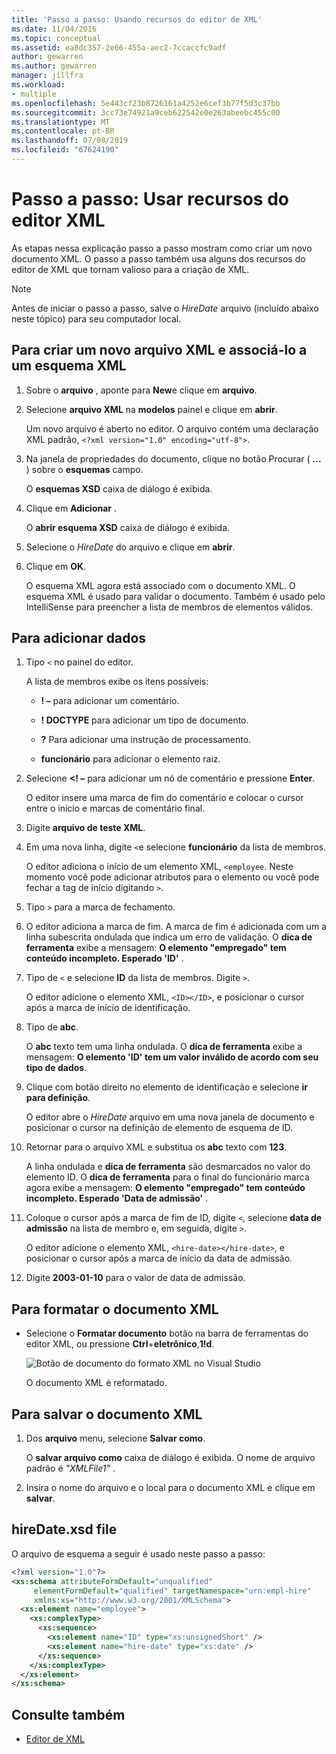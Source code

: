 ```yaml
---
title: 'Passo a passo: Usando recursos do editor de XML'
ms.date: 11/04/2016
ms.topic: conceptual
ms.assetid: ea8dc357-2e66-455a-aec2-7ccaccfc9adf
author: gewarren
ms.author: gewarren
manager: jillfra
ms.workload:
- multiple
ms.openlocfilehash: 5e443cf23b8726161a4252e6cef3b77f5d3c37bb
ms.sourcegitcommit: 3cc73e74921a9ceb622542e0e263abeebc455c00
ms.translationtype: MT
ms.contentlocale: pt-BR
ms.lasthandoff: 07/08/2019
ms.locfileid: "67624190"
---
```

# <a name="walkthrough-use-xml-editor-features"></a>Passo a passo: Usar recursos do editor XML

As etapas nessa explicação passo a passo mostram como criar um novo documento XML. O passo a passo também usa alguns dos recursos do editor de XML que tornam valioso para a criação de XML.

> [!NOTE]
> Antes de iniciar o passo a passo, salve o *HireDate* arquivo (incluído abaixo neste tópico) para seu computador local.

## <a name="to-create-a-new-xml-file-and-associate-it-with-an-xml-schema"></a>Para criar um novo arquivo XML e associá-lo a um esquema XML

1. Sobre o **arquivo** , aponte para **New**e clique em **arquivo**.

2. Selecione **arquivo XML** na **modelos** painel e clique em **abrir**.

     Um novo arquivo é aberto no editor. O arquivo contém uma declaração XML padrão, `<?xml version="1.0" encoding="utf-8">`.

3. Na janela de propriedades do documento, clique no botão Procurar ( **...** ) sobre o **esquemas** campo.

     O **esquemas XSD** caixa de diálogo é exibida.

4. Clique em **Adicionar** .

     O **abrir esquema XSD** caixa de diálogo é exibida.

5. Selecione o *HireDate* do arquivo e clique em **abrir**.

6. Clique em **OK**.

     O esquema XML agora está associado com o documento XML. O esquema XML é usado para validar o documento. Também é usado pelo IntelliSense para preencher a lista de membros de elementos válidos.

## <a name="to-add-data"></a>Para adicionar dados

1. Tipo `<` no painel do editor.

     A lista de membros exibe os itens possíveis:

    - **! –** para adicionar um comentário.

    - **! DOCTYPE** para adicionar um tipo de documento.

    - **?** Para adicionar uma instrução de processamento.

    - **funcionário** para adicionar o elemento raiz.

2. Selecione  **&lt;! –** para adicionar um nó de comentário e pressione **Enter**.

     O editor insere uma marca de fim do comentário e colocar o cursor entre o início e marcas de comentário final.

3. Digite **arquivo de teste XML**.

4. Em uma nova linha, digite `<`e selecione **funcionário** da lista de membros.

     O editor adiciona o início de um elemento XML, `<employee`. Neste momento você pode adicionar atributos para o elemento ou você pode fechar a tag de início digitando `>`.

5. Tipo `>` para a marca de fechamento.

6. O editor adiciona a marca de fim. A marca de fim é adicionada com um a linha subescrita ondulada que indica um erro de validação. O **dica de ferramenta** exibe a mensagem: **O elemento "empregado" tem conteúdo incompleto. Esperado 'ID'** .

7. Tipo de `<` e selecione **ID** da lista de membros. Digite `>`.

     O editor adicione o elemento XML, `<ID></ID>`, e posicionar o cursor após a marca de início de identificação.

8. Tipo de **abc**.

     O **abc** texto tem uma linha ondulada. O **dica de ferramenta** exibe a mensagem: **O elemento 'ID' tem um valor inválido de acordo com seu tipo de dados**.

9. Clique com botão direito no elemento de identificação e selecione **ir para definição**.

     O editor abre o *HireDate* arquivo em uma nova janela de documento e posicionar o cursor na definição de elemento de esquema de ID.

10. Retornar para o arquivo XML e substitua os **abc** texto com **123**.

     A linha ondulada e **dica de ferramenta** são desmarcados no valor do elemento ID. O **dica de ferramenta** para o final do funcionário marca agora exibe a mensagem: **O elemento "empregado" tem conteúdo incompleto. Esperado 'Data de admissão'** .

11. Coloque o cursor após a marca de fim de ID, digite `<`, selecione **data de admissão** na lista de membro e, em seguida, digite `>`.

     O editor adicione o elemento XML, `<hire-date></hire-date>`, e posicionar o cursor após a marca de início da data de admissão.

12. Digite **2003-01-10** para o valor de data de admissão.

## <a name="to-format-the-xml-document"></a>Para formatar o documento XML

- Selecione o **Formatar documento** botão na barra de ferramentas do editor XML, ou pressione **Ctrl**+**eletrônico**,**1!d**.

   ![Botão de documento do formato XML no Visual Studio](media/format-xml-document.png)

   O documento XML é reformatado.

## <a name="to-save-the-xml-document"></a>Para salvar o documento XML

1. Dos **arquivo** menu, selecione **Salvar como**.

     O **salvar arquivo como** caixa de diálogo é exibida. O nome de arquivo padrão é *"XMLFile1"* .

2. Insira o nome do arquivo e o local para o documento XML e clique em **salvar**.

## <a name="hiredatexsd-file"></a>hireDate.xsd file

O arquivo de esquema a seguir é usado neste passo a passo:

```xml
<?xml version="1.0"?>
<xs:schema attributeFormDefault="unqualified"
     elementFormDefault="qualified" targetNamespace="urn:empl-hire"
     xmlns:xs="http://www.w3.org/2001/XMLSchema">
  <xs:element name="employee">
    <xs:complexType>
      <xs:sequence>
        <xs:element name="ID" type="xs:unsignedShort" />
        <xs:element name="hire-date" type="xs:date" />
      </xs:sequence>
    </xs:complexType>
  </xs:element>
</xs:schema>
```

## <a name="see-also"></a>Consulte também

- [Editor de XML](../xml-tools/xml-editor.md)